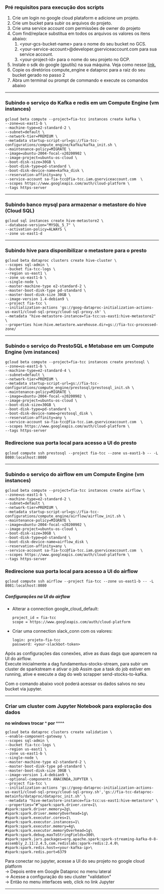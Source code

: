 ### Pré requisitos para execução dos scripts

1. Crie um login no google cloud plataform e adicione um projeto.
2. Crie um bucket para subir os arquivos do projeto.
3. Crie uma service account com permissões de owner do projeto
3. Com find/replace substitua em todos os arquivos os valores os itens abaixo:
    1. \<your-gcs-bucket-name\> para o nome do seu bucket no GCS.
    2. \<your-service-account\>@developer.gserviceaccount.com para sua service account.
    3. \<your-project-id\> para o nome do seu projeto no GCP.
4. Instale o sdk do google (gsutils) na sua máquina. Veja como nesse [link.](https://cloud.google.com/storage/docs/gsutil_install) 
5. Copie os diretórios compute_engine e dataproc para a raiz do seu bucket gerado no passo 2
6. Abra um terminal ou prompt de commando e execute os comandos abaixo

************************************************************************************************************************
### Subindo o serviço do Kafka e redis em um Compute Engine (vm instances)
```
gcloud beta compute --project=fia-tcc instances create kafka \
--zone=us-east1-b \
--machine-type=e2-standard-2 \
--subnet=default \
--network-tier=PREMIUM \
--metadata startup-script-url=gs://fia-tcc-configurations/compute_engine/kafka/kafka_init.sh \
--maintenance-policy=MIGRATE \
--image=ubuntu-2004-focal-v20200902 \
--image-project=ubuntu-os-cloud \
--boot-disk-size=30GB \
--boot-disk-type=pd-standard \
--boot-disk-device-name=kafka_disk \
--reservation-affinity=any \
--service-account sa-fia-tcc@fia-tcc.iam.gserviceaccount.com  \
--scopes https://www.googleapis.com/auth/cloud-platform \
--tags https-server
```

************************************************************************************************************************
### Subindo banco mysql para armazenar o metastore do hive (Cloud SQL)
```
gcloud sql instances create hive-metastore2 \
--database-version="MYSQL_5_7" \
--activation-policy=ALWAYS \
--zone us-east1-d
```

************************************************************************************************************************
### Subindo hive para disponibilizar o metastore para o presto
```
gcloud beta dataproc clusters create hive-cluster \
--scopes sql-admin \
--bucket fia-tcc-logs \
--region us-east1 \
--zone us-east1-b \
--single-node \
--master-machine-type e2-standard-2 \
--master-boot-disk-type pd-standard \
--master-boot-disk-size 30GB \
--image-version 1.4-debian9 \
--project fia-tcc \
--initialization-actions 'gs://goog-dataproc-initialization-actions-us-east1/cloud-sql-proxy/cloud-sql-proxy.sh' \
--metadata "hive-metastore-instance=fia-tcc:us-east1:hive-metastore2" \
--properties hive:hive.metastore.warehouse.dir=gs://fia-tcc-processed-zone/
```

************************************************************************************************************************
### Subindo o serviço do PrestoSQL e Metabase em um Compute Engine (vm instances)
```
gcloud beta compute --project=fia-tcc instances create prestosql \
--zone=us-east1-b \
--machine-type=e2-standard-4 \
--subnet=default \
--network-tier=PREMIUM \
--metadata startup-script-url=gs://fia-tcc-configurations/compute_engine/prestosql/prestosql_init.sh \
--maintenance-policy=MIGRATE \
--image=ubuntu-2004-focal-v20200902 \
--image-project=ubuntu-os-cloud \
--boot-disk-size=30GB \
--boot-disk-type=pd-standard \
--boot-disk-device-name=prestosql_disk \
--reservation-affinity=any \
--service-account sa-fia-tcc@fia-tcc.iam.gserviceaccount.com  \
--scopes https://www.googleapis.com/auth/cloud-platform \
--tags https-server
```
### Redirecione sua porta local para acesso a UI do presto
```gcloud compute ssh prestosql --project fia-tcc --zone us-east1-b -- -L 8080:localhost:8080```


************************************************************************************************************************
### Subindo o serviço do airflow em um Compute Engine (vm instances)
```
gcloud beta compute --project=fia-tcc instances create airflow \
--zone=us-east1-b \
--machine-type=e2-standard-2 \
--subnet=default \
--network-tier=PREMIUM \
--metadata startup-script-url=gs://fia-tcc-configurations/compute_engine/airflow/airflow_init.sh \
--maintenance-policy=MIGRATE \
--image=ubuntu-2004-focal-v20200902 \
--image-project=ubuntu-os-cloud \
--boot-disk-size=30GB \
--boot-disk-type=pd-standard \
--boot-disk-device-name=airflow_disk \
--reservation-affinity=any \
--service-account sa-fia-tcc@fia-tcc.iam.gserviceaccount.com  \
--scopes https://www.googleapis.com/auth/cloud-platform \
--tags https-server
```

### Redirecione sua porta local para acesso a UI do airflow
```gcloud compute ssh airflow --project fia-tcc --zone us-east1-b -- -L 8081:localhost:8080```

##### Configurações na UI do airflow

- Alterar a connection google_cloud_default:

    ```
  project_id = fia-tcc
  scope = https://www.googleapis.com/auth/cloud-platform
  ```

 - Criar uma connection slack_conn com os valores:
    ```
    login: projeto-fia-tcc
    password: <your-slackbot-token>
    ```
   
Após as configurações das conexões, ative as duas dags que aparecem na UI do airflow.  
Execute inicialmente a dag fundamentus-stocks-stream, para subir um cluster de sparkstream e ativar o job
Assim que a task do job estiver em running, ative e execute a dag do web scrapper send-stocks-to-kafka.  
  
Com o comando abaixo você poderá acessar os dados salvos no seu bucket via jupyter.
************************************************************************************************************************
### Criar um cluster com Jupyter Notebook para exploração dos dados
__no windows trocar ^ por ^^^^__
```
gcloud beta dataproc clusters create validation \
--enable-component-gateway \
--scopes sql-admin \
--bucket fia-tcc-logs \
--region us-east1 \
--zone us-east1-b \
--single-node \
--master-machine-type e2-standard-2 \
--master-boot-disk-type pd-standard \
--master-boot-disk-size 30GB \
--image-version 1.4-debian9 \
--optional-components ANACONDA,JUPYTER \
--project fia-tcc \
--initialization-actions 'gs://goog-dataproc-initialization-actions-us-east1/cloud-sql-proxy/cloud-sql-proxy.sh','gs://fia-tcc-dataproc-metainfo/dataproc/dataproc_init.sh' \
--metadata "hive-metastore-instance=fia-tcc:us-east1:hive-metastore" \
--properties=^#^spark:spark.driver.core=1\
#spark:spark.driver.memory=2g\
#spark:spark.driver.memoryOverhead=1g\
#spark:spark.executor.cores=1\
#spark:spark.executor.instances=1\
#spark:spark.executor.memory=4g\
#spark:spark.executor.memoryOverhead=1g\
#spark:spark.debug.maxToStringFields=300\
#spark:spark.jars.packages=org.apache.spark:spark-streaming-kafka-0-8-assembly_2.11:2.4.5,com.redislabs:spark-redis:2.4.0\
#spark:spark.redis.host=<your-kafka-ip>\
#spark:spark.redis.port=6379
```

Para conectar no jupyter, acesse a UI do seu projeto no google cloud platform  
 -> Depois entre em Google Dataproc no menu lateral  
 -> Acesse a configuração do seu cluster "validation"  
 -> Então no menu interfaces web, click no link Jupyter  
 
************************************************************************************************************************